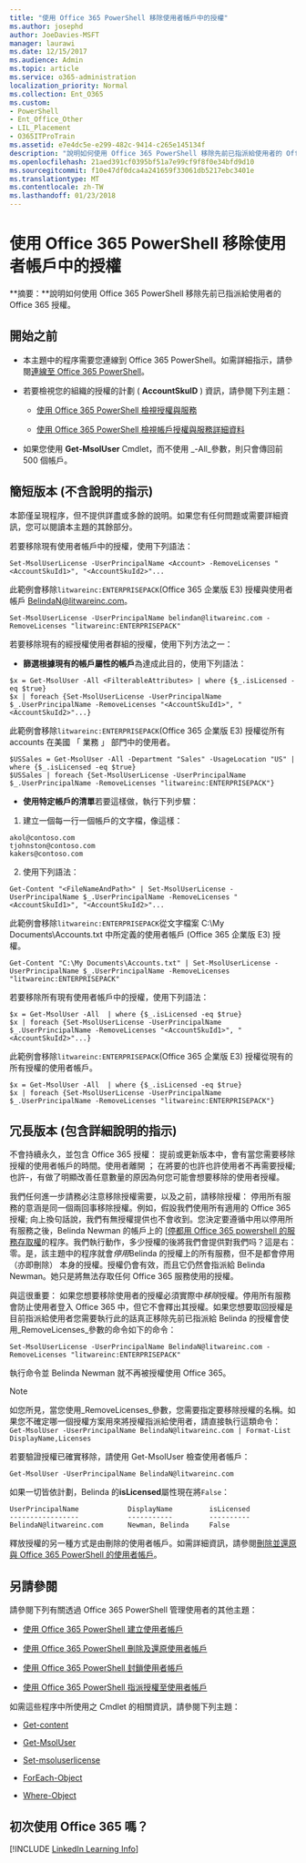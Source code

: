 ```yaml
---
title: "使用 Office 365 PowerShell 移除使用者帳戶中的授權"
ms.author: josephd
author: JoeDavies-MSFT
manager: laurawi
ms.date: 12/15/2017
ms.audience: Admin
ms.topic: article
ms.service: o365-administration
localization_priority: Normal
ms.collection: Ent_O365
ms.custom:
- PowerShell
- Ent_Office_Other
- LIL_Placement
- O365ITProTrain
ms.assetid: e7e4dc5e-e299-482c-9414-c265e145134f
description: "說明如何使用 Office 365 PowerShell 移除先前已指派給使用者的 Office 365 授權。"
ms.openlocfilehash: 21aed391cf0395bf51a7e99cf9f8f0e34bfd9d10
ms.sourcegitcommit: f10e47df0dca4a241659f33061db5217ebc3401e
ms.translationtype: MT
ms.contentlocale: zh-TW
ms.lasthandoff: 01/23/2018
---
```

# <a name="remove-licenses-from-user-accounts-with-office-365-powershell"></a>使用 Office 365 PowerShell 移除使用者帳戶中的授權

**摘要：**說明如何使用 Office 365 PowerShell 移除先前已指派給使用者的 Office 365 授權。
  
## <a name="before-you-begin"></a>開始之前

- 本主題中的程序需要您連線到 Office 365 PowerShell。如需詳細指示，請參閱[連線至 Office 365 PowerShell](connect-to-office-365-powershell.md)。
    
- 若要檢視您的組織的授權的計劃 ( **AccountSkuID** ) 資訊，請參閱下列主題：
    
  - [使用 Office 365 PowerShell 檢視授權與服務](view-licenses-and-services-with-office-365-powershell.md)
    
  - [使用 Office 365 PowerShell 檢視帳戶授權與服務詳細資料](view-account-license-and-service-details-with-office-365-powershell.md)
    
- 如果您使用 **Get-MsolUser** Cmdlet，而不使用 _-All_參數，則只會傳回前 500 個帳戶。
    
## <a name="the-short-version-instructions-without-explanations"></a>簡短版本 (不含說明的指示)
<a name="ShortVersion"> </a>

本節僅呈現程序，但不提供詳盡或多餘的說明。如果您有任何問題或需要詳細資訊，您可以閱讀本主題的其餘部分。
  
若要移除現有使用者帳戶中的授權，使用下列語法：
  
```
Set-MsolUserLicense -UserPrincipalName <Account> -RemoveLicenses "<AccountSkuId1>", "<AccountSkuId2>"...
```

此範例會移除`litwareinc:ENTERPRISEPACK`(Office 365 企業版 E3) 授權與使用者帳戶 BelindaN@litwareinc.com。
  
```
Set-MsolUserLicense -UserPrincipalName belindan@litwareinc.com -RemoveLicenses "litwareinc:ENTERPRISEPACK"
```

若要移除現有的經授權使用者群組的授權，使用下列方法之一：
  
- **篩選根據現有的帳戶屬性的帳戶**為達成此目的，使用下列語法：
    
```
$x = Get-MsolUser -All <FilterableAttributes> | where {$_.isLicensed -eq $true}
$x | foreach {Set-MsolUserLicense -UserPrincipalName $_.UserPrincipalName -RemoveLicenses "<AccountSkuId1>", "<AccountSkuId2>"...}
```

此範例會移除`litwareinc:ENTERPRISEPACK`(Office 365 企業版 E3) 授權從所有 accounts 在美國 「 業務 」 部門中的使用者。
    
```
$USSales = Get-MsolUser -All -Department "Sales" -UsageLocation "US" | where {$_.isLicensed -eq $true}
$USSales | foreach {Set-MsolUserLicense -UserPrincipalName $_.UserPrincipalName -RemoveLicenses "litwareinc:ENTERPRISEPACK"}
```

- **使用特定帳戶的清單**若要這樣做，執行下列步驟：
    
1. 建立一個每一行一個帳戶的文字檔，像這樣：
    
  ```
akol@contoso.com
tjohnston@contoso.com
kakers@contoso.com
  ```

2. 使用下列語法：
    
  ```
  Get-Content "<FileNameAndPath>" | Set-MsolUserLicense -UserPrincipalName $_.UserPrincipalName -RemoveLicenses "<AccountSkuId1>", "<AccountSkuId2>"...
  ```

此範例會移除`litwareinc:ENTERPRISEPACK`從文字檔案 C:\My Documents\Accounts.txt 中所定義的使用者帳戶 (Office 365 企業版 E3) 授權。
    
  ```
  Get-Content "C:\My Documents\Accounts.txt" | Set-MsolUserLicense -UserPrincipalName $_.UserPrincipalName -RemoveLicenses "litwareinc:ENTERPRISEPACK"
  ```

若要移除所有現有使用者帳戶中的授權，使用下列語法：
  
```
$x = Get-MsolUser -All  | where {$_.isLicensed -eq $true}
$x | foreach {Set-MsolUserLicense -UserPrincipalName $_.UserPrincipalName -RemoveLicenses "<AccountSkuId1>", "<AccountSkuId2>"...}
```

此範例會移除`litwareinc:ENTERPRISEPACK`(Office 365 企業版 E3) 授權從現有的所有授權的使用者帳戶。
  
```
$x = Get-MsolUser -All  | where {$_.isLicensed -eq $true}
$x | foreach {Set-MsolUserLicense -UserPrincipalName $_.UserPrincipalName -RemoveLicenses "litwareinc:ENTERPRISEPACK"}
```

## <a name="the-long-version-instructions-with-detailed-explanations"></a>冗長版本 (包含詳細說明的指示)
<a name="LongVersion"> </a>

不會持續永久，並包含 Office 365 授權： 提前或更新版本中，會有當您需要移除授權的使用者帳戶的時間。使用者離開 ； 在將要的也許也許使用者不再需要授權;也許-，有做了明顯改善任意數量的原因為何您可能會想要移除的使用者授權。
  
我們任何進一步請務必注意移除授權需要，以及之前，請移除授權： 停用所有服務的意涵是同一個兩回事移除授權。例如，假設我們使用所有適用的 Office 365 授權; 向上換句話說，我們有無授權提供也不會收到。您決定要遵循中用以停用所有服務之後，Belinda Newman 的帳戶上的 [[停都用 Office 365 powershell 的服務存取權](disable-access-to-services-with-office-365-powershell.md)的程序。我們執行動作，多少授權的後將我們會提供對我們吗？這是右： 零。是，該主題中的程序就會*停用*Belinda 的授權上的所有服務，但不是都會停用 （亦即刪除） 本身的授權。授權仍會有效，而且它仍然會指派給 Belinda Newman。她只是將無法存取任何 Office 365 服務使用的授權。
  
與這很重要： 如果您想要移除使用者的授權必須實際中*移除*授權。停用所有服務會防止使用者登入 Office 365 中，但它不會釋出其授權。如果您想要取回授權是目前指派給使用者您需要執行此的話真正移除先前已指派給 Belinda 的授權會使用_RemoveLicenses_參數的命令如下的命令：
  
```
Set-MsolUserLicense -UserPrincipalName BelindaN@litwareinc.com -RemoveLicenses "litwareinc:ENTERPRISEPACK"
```

執行命令並 Belinda Newman 就不再被授權使用 Office 365。
  
> [!NOTE]
> 如您所見，當您使用_RemoveLicenses_參數，您需要指定要移除授權的名稱。如果您不確定哪一個授權方案用來將授權指派給使用者，請直接執行這類命令：`Get-MsolUser -UserPrincipalName BelindaN@litwareinc.com | Format-List DisplayName,Licenses`
  
若要驗證授權已確實移除，請使用 Get-MsolUser 檢查使用者帳戶：
  
```
Get-MsolUser -UserPrincipalName BelindaN@litwareinc.com
```

如果一切皆依計劃，Belinda 的**isLicensed**屬性現在將`False`：
  
```
UserPrincipalName            DisplayName         isLicensed
-----------------            -----------         ----------
BelindaN@litwareinc.com      Newman, Belinda     False
```

釋放授權的另一種方式是由刪除的使用者帳戶。如需詳細資訊，請參閱[刪除並還原與 Office 365 PowerShell 的使用者帳戶](delete-and-restore-user-accounts-with-office-365-powershell.md)。
  
## <a name="see-also"></a>另請參閱

請參閱下列有關透過 Office 365 PowerShell 管理使用者的其他主題：
  
- [使用 Office 365 PowerShell 建立使用者帳戶](create-user-accounts-with-office-365-powershell.md)
    
- [使用 Office 365 PowerShell 刪除及還原使用者帳戶](delete-and-restore-user-accounts-with-office-365-powershell.md)
    
- [使用 Office 365 PowerShell 封鎖使用者帳戶](block-user-accounts-with-office-365-powershell.md)
    
- [使用 Office 365 PowerShell 指派授權至使用者帳戶](assign-licenses-to-user-accounts-with-office-365-powershell.md)
    
如需這些程序中所使用之 Cmdlet 的相關資訊，請參閱下列主題：
  
- [Get-content](https://go.microsoft.com/fwlink/p/?LinkId=289917)
    
- [Get-MsolUser](https://go.microsoft.com/fwlink/p/?LinkId=691543)
    
- [Set-msoluserlicense](https://go.microsoft.com/fwlink/p/?LinkId=691548)
    
- [ForEach-Object](https://go.microsoft.com/fwlink/p/?LinkId=113300)
    
- [Where-Object](https://go.microsoft.com/fwlink/p/?LinkId=113423)
    
## <a name="new-to-office-365"></a>初次使用 Office 365 嗎？

[!INCLUDE [LinkedIn Learning Info](../common/office/linkedin-learning-info.md)]
   

